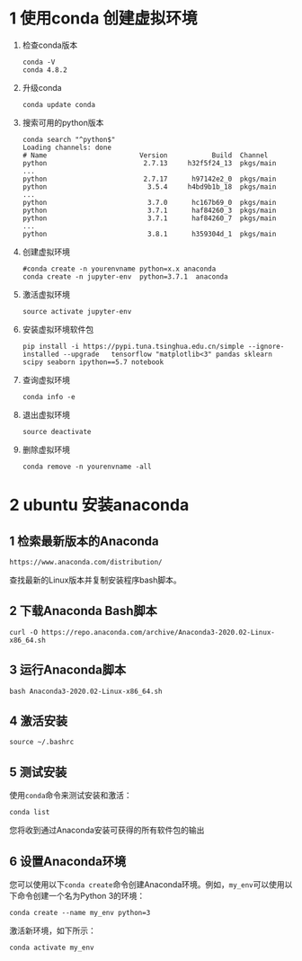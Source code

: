 # 1 使用conda 创建虚拟环境
1. 检查conda版本
	```
	conda -V
	conda 4.8.2
	```
2. 升级conda
	```
	conda update conda
	```
3. 搜索可用的python版本
	```
	conda search "^python$"
	Loading channels: done
	# Name                       Version           Build  Channel             
	python                        2.7.13     h32f5f24_13  pkgs/main           
	...       
	python                        2.7.17      h97142e2_0  pkgs/main           
	python                         3.5.4     h4bd9b1b_18  pkgs/main           
	...       
	python                         3.7.0      hc167b69_0  pkgs/main           
	python                         3.7.1      haf84260_3  pkgs/main           
	python                         3.7.1      haf84260_7  pkgs/main           
	...         
	python                         3.8.1      h359304d_1  pkgs/main   
	
	```
4. 创建虚拟环境
	```
	#conda create -n yourenvname python=x.x anaconda
	conda create -n jupyter-env  python=3.7.1  anaconda
	```
5. 激活虚拟环境
	```
	source activate jupyter-env
	```
6. 安装虚拟环境软件包
	```
	pip install -i https://pypi.tuna.tsinghua.edu.cn/simple --ignore-installed --upgrade   tensorflow "matplotlib<3" pandas sklearn scipy seaborn ipython==5.7 notebook
	```
7. 查询虚拟环境
	```
	conda info -e
	```
8. 退出虚拟环境
	```
	source deactivate
	```
9. 删除虚拟环境
	```
	conda remove -n yourenvname -all
	``` 
# 2 ubuntu 安装anaconda
## 1 检索最新版本的Anaconda
```
https://www.anaconda.com/distribution/
```
查找最新的Linux版本并复制安装程序bash脚本。
## 2 下载Anaconda Bash脚本
```
curl -O https://repo.anaconda.com/archive/Anaconda3-2020.02-Linux-x86_64.sh
```
## 3 运行Anaconda脚本
```
bash Anaconda3-2020.02-Linux-x86_64.sh
```
## 4 激活安装
```
source ~/.bashrc
```
## 5 测试安装
使用`conda`命令来测试安装和激活：
```
conda list
```
您将收到通过Anaconda安装可获得的所有软件包的输出
## 6 设置Anaconda环境
您可以使用以下`conda create`命令创建Anaconda环境。例如，`my_env`可以使用以下命令创建一个名为Python 3的环境：
```
conda create --name my_env python=3
```
激活新环境，如下所示：
```
conda activate my_env
```
<!--stackedit_data:
eyJoaXN0b3J5IjpbLTEwNDM5NDUzNTEsMjAwMTkwMjQxNF19
-->